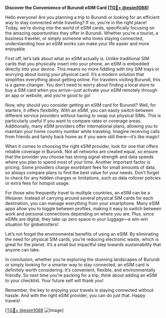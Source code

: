 **Discover the Convenience of Burundi eSIM Card [[TG💪+ @esim1088](https://t.me/s/esim1088)]**

Hello everyone! Are you planning a trip to Burundi or looking for an efficient way to stay connected while traveling? If so, you're in the right place! Today, we’re diving into the world of eSIM cards, specifically focusing on the amazing opportunities they offer in Burundi. Whether you’re a tourist, a business traveler, or simply someone who loves staying connected, understanding how an eSIM works can make your life easier and more enjoyable.

First off, let’s talk about what an eSIM actually is. Unlike traditional SIM cards that you physically insert into your phone, an eSIM is embedded directly into your device. This means no more fiddling with tiny SIM trays or worrying about losing your physical card. It’s a modern solution that simplifies everything about getting online. For travelers visiting Burundi, this is a game-changer. You don’t need to worry about finding a local store to buy a SIM card when you arrive—just activate your eSIM remotely through an app or website, and you’re good to go!

Now, why should you consider getting an eSIM card for Burundi? Well, for starters, it offers flexibility. With an eSIM, you can easily switch between different service providers without having to swap out physical SIMs. This is particularly useful if you want to compare rates or coverage areas. Additionally, many eSIM providers offer international plans, allowing you to maintain your home country number while traveling. Imagine receiving calls from friends and family back home as if you were still there—it’s like magic!

When it comes to choosing the right eSIM provider, look for one that offers reliable coverage in Burundi. Not all networks are created equal, so ensure that the provider you choose has strong signal strength and data speeds where you plan to spend most of your time. Another important factor is pricing. Some providers charge exorbitant fees for small amounts of data, so always compare plans to find the best value for your needs. Don’t forget to check for any hidden charges or limitations, such as data rollover policies or extra fees for hotspot usage.

For those who frequently travel to multiple countries, an eSIM can be a lifesaver. Instead of carrying around several physical SIM cards for each destination, you can manage everything from your smartphone. Many eSIM apps allow you to toggle between profiles, making it easy to switch between work and personal connections depending on where you are. Plus, since eSIMs are digital, they take up zero space in your luggage—a win-win situation for globetrotters!

Let’s not forget the environmental benefits of using an eSIM. By eliminating the need for physical SIM cards, you’re reducing electronic waste, which is great for the planet. It’s a small but impactful step towards sustainability that anyone can take.

In conclusion, whether you’re exploring the stunning landscapes of Burundi or simply looking for a smarter way to stay connected, an eSIM card is definitely worth considering. It’s convenient, flexible, and environmentally friendly. So next time you’re packing for a trip, think about adding an eSIM to your checklist. Your future self will thank you!

Remember, the key to enjoying your travels is staying connected without hassle. And with the right eSIM provider, you can do just that. Happy travels!

[[TG💪+ @esim1088](https://t.me/s/esim1088) ![Image](https://i.postimg.cc/Y0z9fWf4/image.png)]